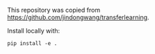 This repository was copied from https://github.com/jindongwang/transferlearning.

Install locally with:

```
pip install -e .
```

